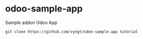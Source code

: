 # odoo-sample-app
Sample addon Odoo App

```git clone https://github.com/vyngt/odoo-sample-app tutorial```

